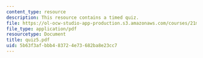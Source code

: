 ```yaml
---
content_type: resource
description: This resource contains a timed quiz.
file: https://ol-ocw-studio-app-production.s3.amazonaws.com/courses/21m-302-harmony-and-counterpoint-ii-spring-2005/5b63f3afbbb483724e73682ba8e23cc7_quiz5.pdf
file_type: application/pdf
resourcetype: Document
title: quiz5.pdf
uid: 5b63f3af-bbb4-8372-4e73-682ba8e23cc7
---
```

